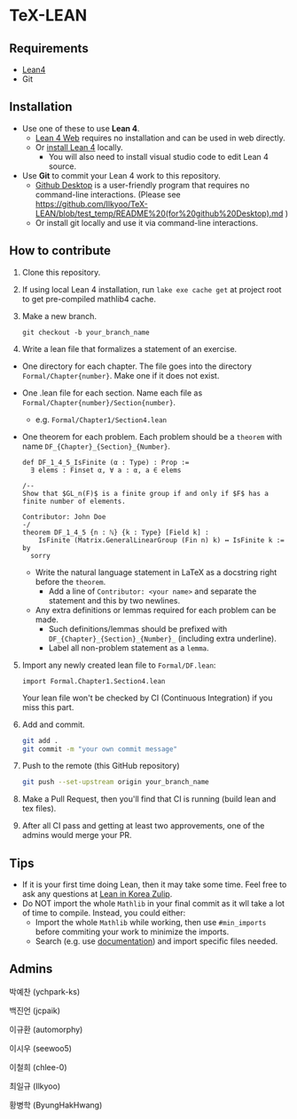 # TeX-LEAN

## Requirements

- [Lean4](https://github.com/leanprover/lean4)
- Git

## Installation

- Use one of these to use **Lean 4**.
  - [Lean 4 Web](https://live.lean-lang.org/) requires no installation and can be used in web directly.
  - Or [install Lean 4](https://docs.lean-lang.org/lean4/doc/quickstart.html) locally.
    - You will also need to install visual studio code to edit Lean 4 source.
- Use **Git** to commit your Lean 4 work to this repository.
  - [Github Desktop](https://github.com/apps/desktop) is a user-friendly program that requires no command-line interactions. (Please see https://github.com/Ilkyoo/TeX-LEAN/blob/test_temp/README%20(for%20github%20Desktop).md )
  - Or install git locally and use it via command-line interactions.

## How to contribute

1. Clone this repository.
2. If using local Lean 4 installation, run `lake exe cache get` at project root to get pre-compiled mathlib4 cache.
3. Make a new branch.

    ```
    git checkout -b your_branch_name
    ```

4. Write a lean file that formalizes a statement of an exercise.
  - One directory for each chapter. The file goes into the directory `Formal/Chapter{number}`. Make one if it does not exist.
  - One .lean file for each section. Name each file as `Formal/Chapter{number}/Section{number}`.
      - e.g. `Formal/Chapter1/Section4.lean`
  - One theorem for each problem. Each problem should be a `theorem` with name `DF_{Chapter}_{Section}_{Number}`.

    ```lean
    def DF_1_4_5_IsFinite (α : Type) : Prop :=
      ∃ elems : Finset α, ∀ a : α, a ∈ elems

    /--
    Show that $GL_n(F)$ is a finite group if and only if $F$ has a
    finite number of elements.
    
    Contributor: John Doe
    -/
    theorem DF_1_4_5 {n : ℕ} {k : Type} [Field k] :
        IsFinite (Matrix.GeneralLinearGroup (Fin n) k) ↔ IsFinite k := by
      sorry
    ```
    - Write the natural language statement in LaTeX as a docstring right before the `theorem`.
      - Add a line of `Contributor: <your name>` and separate the statement and this by two newlines.
    - Any extra definitions or lemmas required for each problem can be made.
      - Such definitions/lemmas should be prefixed with `DF_{Chapter}_{Section}_{Number}_` (including extra underline).
      - Label all non-problem statement as a `lemma`.

5. Import any newly created lean file to `Formal/DF.lean`:

    ```lean
    import Formal.Chapter1.Section4.lean
    ```

    Your lean file won't be checked by CI (Continuous Integration) if you miss this part.

6. Add and commit.

    ```sh
    git add .
    git commit -m "your own commit message"
    ```

7. Push to the remote (this GitHub repository)

    ```sh
    git push --set-upstream origin your_branch_name
    ```

8. Make a Pull Request, then you'll find that CI is running (build lean and tex files).

9. After all CI pass and getting at least two approvements, one of the admins would merge your PR.

## Tips

- If it is your first time doing Lean, then it may take some time. Feel free to ask any questions at [Lean in Korea Zulip](https://lean-in-korea.zulipchat.com/). 
- Do NOT import the whole `Mathlib` in your final commit as it wll take a lot of time to compile. Instead, you could either:
  - Import the whole `Mathlib` while working, then use `#min_imports` before commiting your work to minimize the imports.
  - Search (e.g. use [documentation](https://leanprover-community.github.io/mathlib4_docs/index.html)) and import specific files needed.

## Admins

박예찬 (ychpark-ks)

백진언 (jcpaik)

이규환 (automorphy)

이시우 (seewoo5)

이철희 (chlee-0)

최일규 (Ilkyoo)

황병학 (ByungHakHwang)
